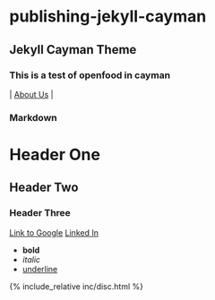 # publishing-jekyll-cayman
## Jekyll Cayman Theme

### This is a test of openfood in cayman

| [About Us](aboutus.md) |


### Markdown

# Header One
## Header Two
### Header Three

[Link to Google](https://www.google.com)
[Linked In]({{site.linkedin}})


* **bold** 
* *italic*
* <u>underline</u>

{% include_relative inc/disc.html %}